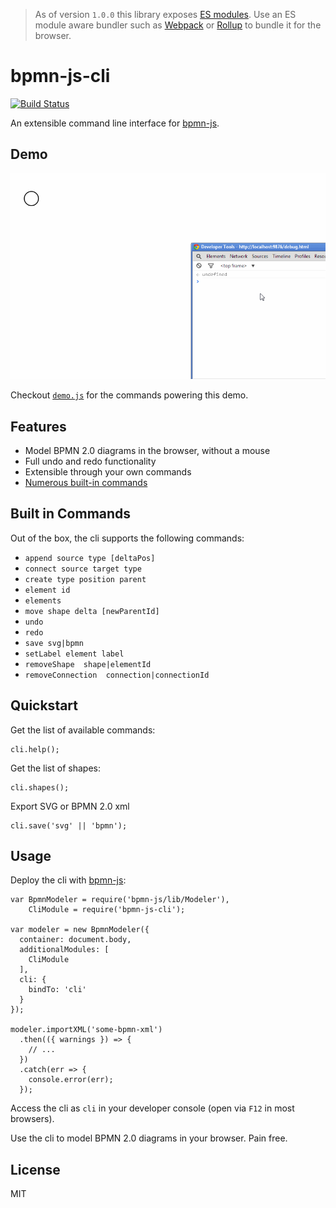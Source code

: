 > As of version `1.0.0` this library exposes [ES modules](http://exploringjs.com/es6/ch_modules.html#sec_basics-of-es6-modules). Use an ES module aware bundler such as [Webpack](https://webpack.js.org) or [Rollup](https://rollupjs.org) to bundle it for the browser.

# bpmn-js-cli

[![Build Status](https://travis-ci.org/bpmn-io/bpmn-js-cli.svg?branch=master)](https://travis-ci.org/bpmn-io/bpmn-js-cli)

An extensible command line interface for [bpmn-js](https://github.com/bpmn-io/bpmn-js).


## Demo

<img src="./resources/screencast.gif" style="max-width: 100%" />

Checkout [`demo.js`](./resources/demo.js) for the commands powering this demo.


## Features

* Model BPMN 2.0 diagrams in the browser, without a mouse
* Full undo and redo functionality
* Extensible through your own commands
* [Numerous built-in commands](#built-in-commands)


## Built in Commands

Out of the box, the cli supports the following commands:

 * `append source type [deltaPos]`
 * `connect source target type`
 * `create type position parent`
 * `element id`
 * `elements`
 * `move shape delta [newParentId]`
 * `undo`
 * `redo`
 * `save svg|bpmn`
 * `setLabel element label`
 * `removeShape  shape|elementId`
 * `removeConnection  connection|connectionId`


## Quickstart

Get the list of available commands:

```
cli.help();
```

Get the list of shapes:

```
cli.shapes();
```

Export SVG or BPMN 2.0 xml

```
cli.save('svg' || 'bpmn');
```


## Usage

Deploy the cli with [bpmn-js](https://github.com/bpmn-io/bpmn-js):

```
var BpmnModeler = require('bpmn-js/lib/Modeler'),
    CliModule = require('bpmn-js-cli');

var modeler = new BpmnModeler({
  container: document.body,
  additionalModules: [
    CliModule
  ],
  cli: {
    bindTo: 'cli'
  }
});

modeler.importXML('some-bpmn-xml')
  .then(({ warnings }) => {
    // ...
  })
  .catch(err => {
    console.error(err);
  });
```

Access the cli as `cli` in your developer console (open via `F12` in most browsers).

Use the cli to model BPMN 2.0 diagrams in your browser. Pain free.


## License

MIT
